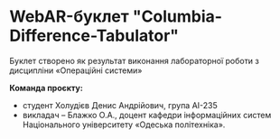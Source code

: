 # WebAR-буклет "Columbia-Difference-Tabulator"
Буклет створено як результат виконання лабораторної роботи з дисципліни «Операційні системи» 

**Команда проєкту:**
- студент Холудієв Денис Андрійович, група AI-235
- викладач – Блажко О.А., доцент кафедри інформаційних систем Національного
університету «Одеська політехніка».
